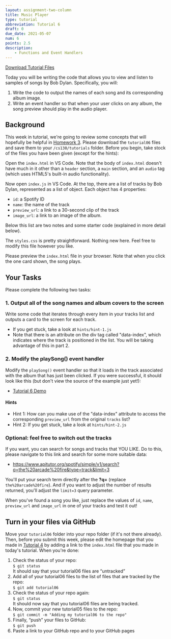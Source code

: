 ```yaml
---
layout: assignment-two-column
title: Music Player
type: tutorial
abbreviation: Tutorial 6
draft: 0
due_date: 2021-05-07
num: 6
points: 2.5
description:
    - Functions and Event Handlers
---
```


<a href="/spring2021/course-files/tutorials/tutorial06.zip" class="nu-button">Download Tutorial Files <i class="fas fa-download"></i></a>

Today you will be writing the code that allows you to view and listen to samples of songs by Bob Dylan. Specifically, you will:

1. Write the code to output the names of each song and its corresponding album image.
2. Write an event handler so that when your user clicks on any album, the song preview should play in the audio player.

## Background
This week in tutorial, we're going to review some concepts that will hopefully be helpful in [Homework 3](hw03). Please download the `tutorial06` files and save them to your `/cs130/tutorials` folder. Before you begin, take stock of the files you have been given (except for the hints):

Open the `index.html` in VS Code. Note that the body of `index.html` doesn't have much in it other than a `header` section, a `main` section, and an `audio` tag (which uses HTML5's built-in audio functionality). 

Now open `index.js` in VS Code. At the top, there are a list of tracks by Bob Dylan, represented as a list of object. Each object has 4 properties: 
* `id`: a Spotify ID
* `name`: the name of the track
* `preview_url`: a link to a 30-second clip of the track
* `image_url`: a link to an image of the album.

Below this list are two notes and some starter code (explained in more detail below).

The `styles.css` is pretty straightforward. Nothing new here. Feel free to modify this file however you like.

Please preview the `index.html` file in your browser. Note that when you click the one card shown, the song plays.

## Your Tasks
Please complete the following two tasks:

### 1. Output all of the song names and album covers to the screen
Write some code that iterates through every item in your tracks list and outputs a card to the screen for each track.

* If you get stuck, take a look at `hints/hint-1.js`
* Note that there is an attribute on the div tag called "data-index", which indicates where the track is positioned in the list. You will be taking advantage of this in part 2.

### 2. Modify the playSong() event handler
Modify the `playSong()` event handler so that it loads in the track associated with the album that has just been clicked. If you were successful, it should look like this (but don't view the source of the example just yet!):

* <a href="https://vanwars.github.io/cs130-spring2021/tutorial06/index.html" target="_blank">Tutorial 6 Demo</a>

#### Hints
* Hint 1: How can you make use of the "data-index" attribute to access the corresponding `preview_url` from the original `tracks` list? 
* Hint 2: If you get stuck, take a look at `hints/hint-2.js`

### Optional: feel free to switch out the tracks
If you want, you can search for songs and tracks that YOU LIKE. Do to this, please navigate to this link and search for some more suitable data:

* <a href="https://www.apitutor.org/spotify/simple/v1/search?q=the%20arcade%20fire&type=track&limit=3" target="_blank">https://www.apitutor.org/spotify/simple/v1/search?q=the%20arcade%20fire&type=track&limit=3</a>

You'll put your search term directly after the **?q=** (replace `the%20arcade%20fire`). And if you want to adjust the number of results returned, you'll adjust the `limit=3` query parameter.

When you've found a song you like, just replace the values of `id`, `name`, `preview_url` and `image_url` in one of your tracks and test it out!


## Turn in your files via GitHub
Move your `tutorial06` folder into your repo folder (if it's not there already). Then, before you submit this week, please edit the homepage that you made in [Tutorial 4](tutorial04) by adding a link to the `index.html` file that you made in today's tutorial. When you're done:

1. Check the status of your repo:<br>`$ git status`<br>It should say that your tutorial06 files are “untracked”
1. Add all of your tutorial06 files to the list of files that are tracked by the repo:<br>`$ git add tutorial06`
1. Check the status of your repo again:<br>`$ git status`<br>It should now say that you tutorial06 files are being tracked.
1. Now, commit your new tutorial05 files to the repo:<br>`$ git commit -m "Adding my tutorial06 to the repo"`
1. Finally, “push” your files to GitHub:<br>`$ git push`
1. Paste a link to your GitHub repo and to your GitHub pages 

